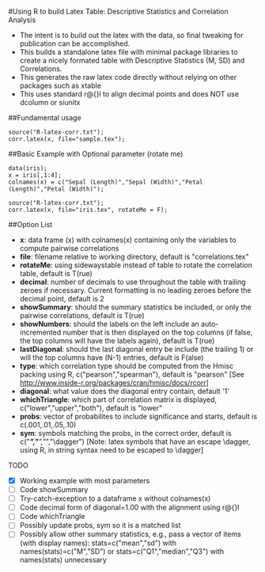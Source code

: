 #Using R to build Latex Table: Descriptive Statistics and Correlation Analysis

- The intent is to build out the latex with the data, so final tweaking for publication can be accomplished.
- This builds a standalone latex file with minimal package libraries to create a nicely formated table with Descriptive Statistics (M, SD) and Correlations.
- This generates the raw latex code directly without relying on other packages such as xtable
- This uses standard r@{}l to align decimal points and does NOT use dcolumn or siunitx


##Fundamental usage
```
source("R-latex-corr.txt");
corr.latex(x, file="sample.tex");
```

##Basic Example with Optional parameter (rotate me)
```
data(iris);
x = iris[,1:4];
colnames(x) = c("Sepal (Length)","Sepal (Width)","Petal (Length)","Petal (Width)");
 
source("R-latex-corr.txt");
corr.latex(x, file="iris.tex", rotateMe = F);
```

##Option List
* **x**: data frame (x) with colnames(x) containing only the variables to compute pairwise correlations
* **file**: filename relative to working directory, default is "correlations.tex"
* **rotateMe**: using sidewaystable instead of table to rotate the correlation table, default is T(rue)
* **decimal**: number of decimals to use throughout the table with trailing zeroes if necessary.  Current formatting is no leading zeroes before the decimal point, default is 2
* **showSummary**: should the summary statistics be included, or only the pairwise correlations, default is T(rue)
* **showNumbers**: should the labels on the left include an auto-incremented number that is then displayed on the top columns (if false, the top columns will have the labels again), default is T(rue)
* **lastDiagonal**: should the last diagonal entry be include (the trailing 1) or will the top columns have (N-1) entries, default is F(alse)
* **type**: which correlation type should be computed from the Hmisc packing using R, c("pearson","spearman"), default is "pearson" [See http://www.inside-r.org/packages/cran/hmisc/docs/rcorr]
* **diagonal**: what value does the diagonal entry contain, default '1'
* **whichTriangle**: which part of correlation matrix is displayed, c("lower","upper","both"), default is "lower"
* **probs**: vector of probabilites to include significance and starts, default is c(.001,.01,.05,.10)
* **sym**: symbols matching the probs, in the correct order, default is c("***","**","*","\\dagger") [Note: latex symbols that have an escape \dagger, using R, in string syntax need to be escaped to \\dagger]


TODO
- [x] Working example with most parameters
- [ ] Code showSummary
- [ ] Try-catch-exception to a dataframe x without colnames(x)
- [ ] Code decimal form of diagonal=1.00 with the alignment using r@{}l
- [ ] Code whichTriangle
- [ ] Possibly update probs, sym so it is a matched list
- [ ] Possibly allow other summary statistics, e.g., pass a vector of items (with display names):  stats=c("mean","sd") with names(stats)=c("M","SD") or stats=c("Q1","median","Q3") with names(stats) unnecessary
